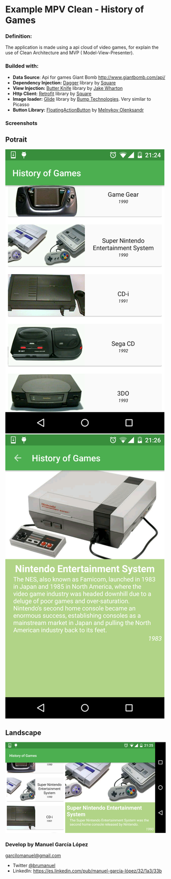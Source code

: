 # Example MPV Clean - History of Games
### Definition:
The application is made using a api cloud of video games, for explain the use of Clean Architecture and MVP ( Model-View-Presenter).

### Builded with:
- **Data Source**: Api for games Giant Bomb  http://www.giantbomb.com/api/
- **Dependency Injection:** [Dagger](https://github.com/square/dagger) library by [Square](https://github.com/square)
- **View Injection:** [Butter Knife](https://github.com/JakeWharton/butterknife) library by [Jake Wharton](https://github.com/JakeWharton)
- **Http Client:** [Retrofit](https://github.com/square/retrofit) library by [Square](https://github.com/square)
- **Image loader:** [Glide](https://github.com/bumptech/glide) library by [Bump Technologies](https://github.com/bumptech). Very similar to Picasso
- **Button Library:** [FloatingActionButton](https://github.com/makovkastar/FloatingActionButton) by [Melnykov Olenksandr](https://github.com/makovkastar)

### Screenshots
## Potrait
![alt text](https://raw.githubusercontent.com/Brumanuel/MVP-Clean-VideoGames/master/art/screenshot1.png "")
![alt text](https://raw.githubusercontent.com/Brumanuel/MVP-Clean-VideoGames/master/art/screenshot3.png "")
## Landscape
![alt text](https://raw.githubusercontent.com/Brumanuel/MVP-Clean-VideoGames/master/art/screenshot2.png "")
### Develop by Manuel García López
[garcilomanuel@gmail.com](mailto:garcilomanuel@gmail.com)
- Twitter [@brumanuel](https://twitter.com/Brumanuel)
- LinkedIn: https://es.linkedin.com/pub/manuel-garcía-lópez/32/1a3/33b